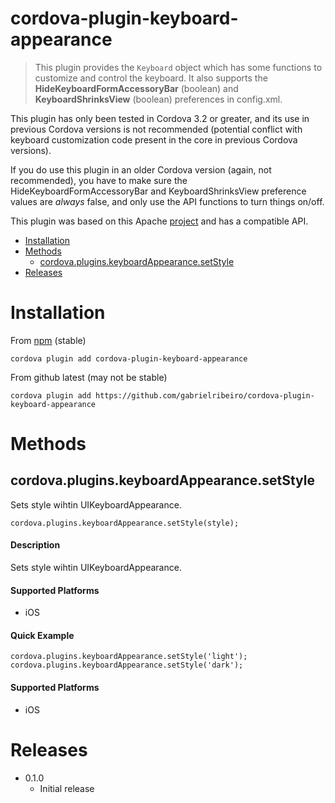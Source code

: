 # cordova-plugin-keyboard-appearance

> This plugin provides the `Keyboard` object which has some functions to customize and control the keyboard. It also supports the __HideKeyboardFormAccessoryBar__ (boolean) and __KeyboardShrinksView__ (boolean) preferences in config.xml.

This plugin has only been tested in Cordova 3.2 or greater, and its use in previous Cordova versions is not recommended (potential conflict with keyboard customization code present in the core in previous Cordova versions). 

If you do use this plugin in an older Cordova version (again, not recommended), you have to make sure the HideKeyboardFormAccessoryBar and KeyboardShrinksView preference values are *always* false, and only use the API functions to turn things on/off.

This plugin was based on this Apache [project](https://github.com/apache/cordova-plugins/tree/master/keyboard) and has a compatible API.

- [Installation](#installation)
- [Methods](#methods)
    - [cordova.plugins.keyboardAppearance.setStyle](#setStyle)
- [Releases](#releases) 

# Installation

From [npm](https://www.npmjs.com/package/cordova-plugin-keyboard-appearance) (stable)

`cordova plugin add cordova-plugin-keyboard-appearance`

From github latest (may not be stable)

`cordova plugin add https://github.com/gabrielribeiro/cordova-plugin-keyboard-appearance`

# Methods

## cordova.plugins.keyboardAppearance.setStyle

Sets style wihtin UIKeyboardAppearance.

    cordova.plugins.keyboardAppearance.setStyle(style);

#### Description

Sets style wihtin UIKeyboardAppearance.

#### Supported Platforms

- iOS

#### Quick Example

    cordova.plugins.keyboardAppearance.setStyle('light');
    cordova.plugins.keyboardAppearance.setStyle('dark');

#### Supported Platforms

- iOS


# Releases

- 0.1.0 
    - Initial release